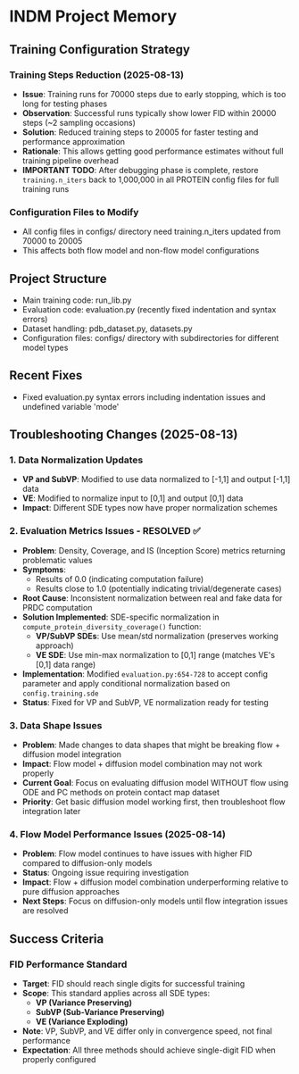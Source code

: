 # INDM Project Memory

## Training Configuration Strategy

### Training Steps Reduction (2025-08-13)
- **Issue**: Training runs for 70000 steps due to early stopping, which is too long for testing phases
- **Observation**: Successful runs typically show lower FID within 20000 steps (~2 sampling occasions)
- **Solution**: Reduced training steps to 20005 for faster testing and performance approximation
- **Rationale**: This allows getting good performance estimates without full training pipeline overhead
- **IMPORTANT TODO**: After debugging phase is complete, restore `training.n_iters` back to 1,000,000 in all PROTEIN config files for full training runs

### Configuration Files to Modify
- All config files in configs/ directory need training.n_iters updated from 70000 to 20005
- This affects both flow model and non-flow model configurations

## Project Structure
- Main training code: run_lib.py
- Evaluation code: evaluation.py (recently fixed indentation and syntax errors)
- Dataset handling: pdb_dataset.py, datasets.py
- Configuration files: configs/ directory with subdirectories for different model types

## Recent Fixes
- Fixed evaluation.py syntax errors including indentation issues and undefined variable 'mode'

## Troubleshooting Changes (2025-08-13)

### 1. Data Normalization Updates
- **VP and SubVP**: Modified to use data normalized to [-1,1] and output [-1,1] data
- **VE**: Modified to normalize input to [0,1] and output [0,1] data
- **Impact**: Different SDE types now have proper normalization schemes

### 2. Evaluation Metrics Issues - RESOLVED ✅
- **Problem**: Density, Coverage, and IS (Inception Score) metrics returning problematic values
- **Symptoms**: 
  - Results of 0.0 (indicating computation failure)
  - Results close to 1.0 (potentially indicating trivial/degenerate cases)
- **Root Cause**: Inconsistent normalization between real and fake data for PRDC computation
- **Solution Implemented**: SDE-specific normalization in `compute_protein_diversity_coverage()` function:
  - **VP/SubVP SDEs**: Use mean/std normalization (preserves working approach)
  - **VE SDE**: Use min-max normalization to [0,1] range (matches VE's [0,1] data range)
- **Implementation**: Modified `evaluation.py:654-728` to accept config parameter and apply conditional normalization based on `config.training.sde`
- **Status**: Fixed for VP and SubVP, VE normalization ready for testing

### 3. Data Shape Issues
- **Problem**: Made changes to data shapes that might be breaking flow + diffusion model integration
- **Impact**: Flow model + diffusion model combination may not work properly
- **Current Goal**: Focus on evaluating diffusion model WITHOUT flow using ODE and PC methods on protein contact map dataset
- **Priority**: Get basic diffusion model working first, then troubleshoot flow integration later

### 4. Flow Model Performance Issues (2025-08-14)
- **Problem**: Flow model continues to have issues with higher FID compared to diffusion-only models
- **Status**: Ongoing issue requiring investigation
- **Impact**: Flow + diffusion model combination underperforming relative to pure diffusion approaches
- **Next Steps**: Focus on diffusion-only models until flow integration issues are resolved

## Success Criteria

### FID Performance Standard
- **Target**: FID should reach single digits for successful training
- **Scope**: This standard applies across all SDE types:
  - **VP (Variance Preserving)**
  - **SubVP (Sub-Variance Preserving)** 
  - **VE (Variance Exploding)**
- **Note**: VP, SubVP, and VE differ only in convergence speed, not final performance
- **Expectation**: All three methods should achieve single-digit FID when properly configured